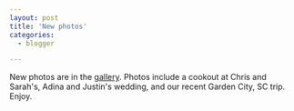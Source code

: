 ```yaml
---
layout: post
title: 'New photos'
categories:
  - blogger

---
```


New photos are in the <a href="gallery.aspx">gallery</a>.  Photos include a cookout at Chris and Sarah's, Adina and Justin's wedding, and our recent Garden City, SC trip.  Enjoy.
